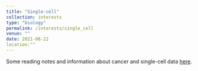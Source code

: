 ```yaml
---
title: "Single-cell"
collection: interests
type: "biology"
permalink: /interests/single_cell
venue: ""
date: 2021-08-22
location:""
---
```


Some reading notes and information about cancer and single-cell data <a href="https://mzufferey.github.io/single_cell/">here</a>.
